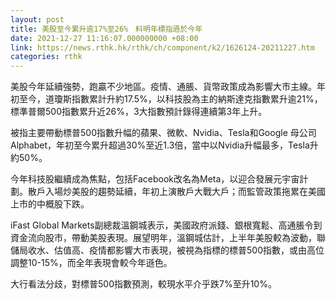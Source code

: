 ```yaml
---
layout: post
title: 美股至今累升逾17%至26%　料明年標指遜於今年
date: 2021-12-27 11:16:07.000000000 +08:00
link: https://news.rthk.hk/rthk/ch/component/k2/1626124-20211227.htm
categories: rthk
---
```


美股今年延續強勢，跑贏不少地區。疫情、通脹、貨幣政策成為影響大市主線。年初至今，道瓊斯指數累計升約17.5%，以科技股為主的納斯達克指數累升逾21%，標準普爾500指數累升近26%，3大指數預計錄得連續第3年上升。

被指主要帶動標普500指數升幅的蘋果、微軟、Nvidia、Tesla和Google 母公司Alphabet，年初至今累升超過30%至近1.3倍，當中以Nvidia升幅最多，Tesla升約50%。

今年科技股繼續成為焦點，包括Facebook改名為Meta，以迎合發展元宇宙計劃。散戶入場炒美股的趨勢延續，年初上演散戶大戰大戶；而監管政策拖累在美國上市的中概股下跌。

iFast Global Markets副總裁溫鋼城表示，美國政府派錢、銀根寬鬆、高通脹令到資金流向股市，帶動美股表現。展望明年，溫鋼城估計，上半年美股較為波動，聯儲局收水、估值高、疫情都影響大市表現，被視為指標的標普500指數，或由高位調整10-15%，而全年表現會較今年遜色。

大行看法分歧，對標普500指數預測，較現水平介乎跌7%至升10%。
